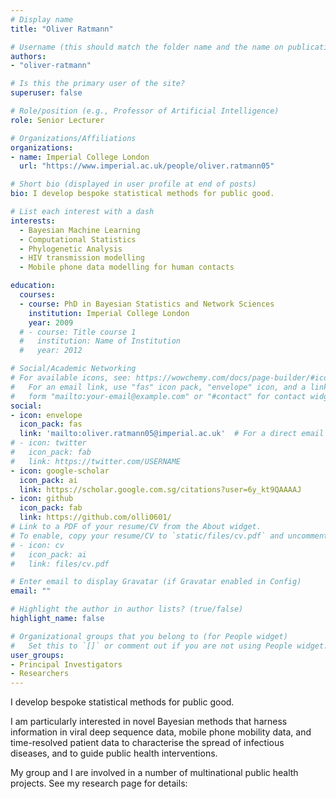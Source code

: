 ```yaml
---
# Display name
title: "Oliver Ratmann"

# Username (this should match the folder name and the name on publications)
authors:
- "oliver-ratmann"

# Is this the primary user of the site?
superuser: false

# Role/position (e.g., Professor of Artificial Intelligence)
role: Senior Lecturer

# Organizations/Affiliations
organizations:
- name: Imperial College London
  url: "https://www.imperial.ac.uk/people/oliver.ratmann05"

# Short bio (displayed in user profile at end of posts)
bio: I develop bespoke statistical methods for public good.

# List each interest with a dash
interests:
  - Bayesian Machine Learning
  - Computational Statistics
  - Phylogenetic Analysis
  - HIV transmission modelling
  - Mobile phone data modelling for human contacts

education:
  courses:
  - course: PhD in Bayesian Statistics and Network Sciences
    institution: Imperial College London
    year: 2009
  # - course: Title course 1
  #   institution: Name of Institution
  #   year: 2012

# Social/Academic Networking
# For available icons, see: https://wowchemy.com/docs/page-builder/#icons
#   For an email link, use "fas" icon pack, "envelope" icon, and a link in the
#   form "mailto:your-email@example.com" or "#contact" for contact widget.
social:
- icon: envelope
  icon_pack: fas
  link: 'mailto:oliver.ratmann05@imperial.ac.uk'  # For a direct email link, use "mailto:test@example.org".
# - icon: twitter
#   icon_pack: fab
#   link: https://twitter.com/USERNAME
- icon: google-scholar
  icon_pack: ai
  link: https://scholar.google.com.sg/citations?user=6y_kt9QAAAAJ
- icon: github
  icon_pack: fab
  link: https://github.com/olli0601/
# Link to a PDF of your resume/CV from the About widget.
# To enable, copy your resume/CV to `static/files/cv.pdf` and uncomment the lines below.
# - icon: cv
#   icon_pack: ai
#   link: files/cv.pdf

# Enter email to display Gravatar (if Gravatar enabled in Config)
email: ""

# Highlight the author in author lists? (true/false)
highlight_name: false

# Organizational groups that you belong to (for People widget)
#   Set this to `[]` or comment out if you are not using People widget.
user_groups:
- Principal Investigators
- Researchers
---
```


I develop bespoke statistical methods for public good.

I am particularly interested in novel Bayesian methods that harness information in viral deep sequence data, mobile phone mobility data, and time-resolved patient data to characterise the spread of infectious diseases, and to guide public health interventions. 

My group and I are involved in a number of multinational public health projects. See my research page for details: